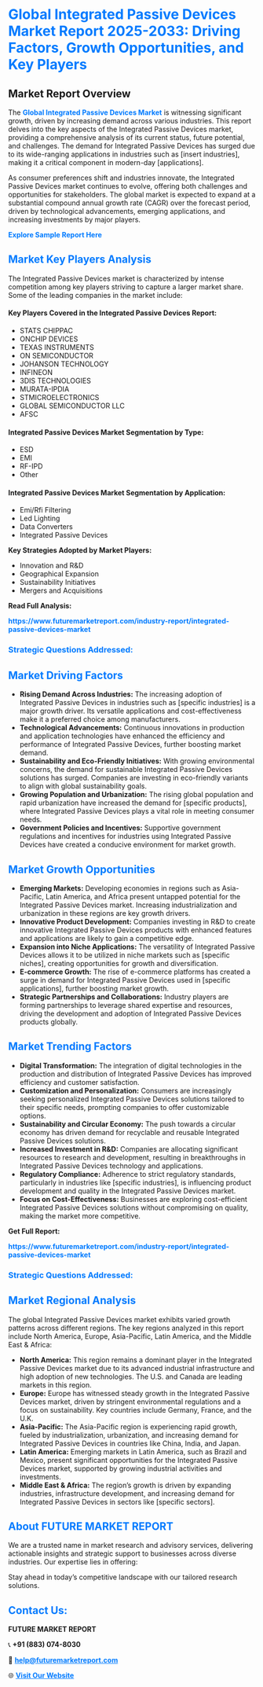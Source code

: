 <h1 style="color: #007BFF;">Global Integrated Passive Devices Market Report 2025-2033: Driving Factors, Growth Opportunities, and Key Players</h1>

<section id="overview">
<h2>Market Report Overview</h2>
<p>The <a href="https://www.futuremarketreport.com/industry-report/integrated-passive-devices-market" style="color: #007BFF; text-decoration: none;"><strong>Global Integrated Passive Devices Market</strong></a> is witnessing significant growth, driven by increasing demand across various industries. This report delves into the key aspects of the Integrated Passive Devices market, providing a comprehensive analysis of its current status, future potential, and challenges. The demand for Integrated Passive Devices has surged due to its wide-ranging applications in industries such as [insert industries], making it a critical component in modern-day [applications].</p>
<p>As consumer preferences shift and industries innovate, the Integrated Passive Devices market continues to evolve, offering both challenges and opportunities for stakeholders. The global market is expected to expand at a substantial compound annual growth rate (CAGR) over the forecast period, driven by technological advancements, emerging applications, and increasing investments by major players.</p>
</section>

<section id="overview">
<p><a href="https://www.futuremarketreport.com/request-sample/reportId=124462" style="color: #007BFF; text-decoration: none;"><strong>Explore Sample Report Here</strong></a></p>
</section>

<section id="key-players">
<h2 style="color: #007BFF;">Market Key Players Analysis</h2>
<p>The Integrated Passive Devices market is characterized by intense competition among key players striving to capture a larger market share. Some of the leading companies in the market include:</p>
<h4>Key Players Covered in the Integrated Passive Devices Report:</h4>
<ul><li>STATS CHIPPAC</li><li>ONCHIP DEVICES</li><li>TEXAS INSTRUMENTS</li><li>ON SEMICONDUCTOR</li><li>JOHANSON TECHNOLOGY</li><li>INFINEON</li><li>3DIS TECHNOLOGIES</li><li>MURATA-IPDIA</li><li>STMICROELECTRONICS</li><li>GLOBAL SEMICONDUCTOR LLC</li><li>AFSC</li></ul>
<h4>Integrated Passive Devices Market Segmentation by Type:</h4>
<ul><li>ESD</li><li>EMI</li><li>RF-IPD</li><li>Other</li></ul>

<h4>Integrated Passive Devices Market Segmentation by Application:</h4>
<ul><li>Emi/Rfi Filtering</li><li>Led Lighting</li><li>Data Converters</li><li>Integrated Passive Devices</li></ul>
<p><strong>Key Strategies Adopted by Market Players:</strong></p>
<ul>
<li>Innovation and R&D</li>
<li>Geographical Expansion</li>
<li>Sustainability Initiatives</li>
<li>Mergers and Acquisitions</li>
</ul>
</section>

<section>
<p><strong>Read Full Analysis: </strong></p><a href="https://www.futuremarketreport.com/industry-report/integrated-passive-devices-market" style="color: #007BFF; text-decoration: none;"><strong>https://www.futuremarketreport.com/industry-report/integrated-passive-devices-market</strong></a>
<h3 style="color: #007BFF;">Strategic Questions Addressed:</h3>
</section>

<section id="driving-factors">
<h2 style="color: #007BFF;">Market Driving Factors</h2>
<ul>
<li><strong>Rising Demand Across Industries:</strong> The increasing adoption of Integrated Passive Devices in industries such as [specific industries] is a major growth driver. Its versatile applications and cost-effectiveness make it a preferred choice among manufacturers.</li>
<li><strong>Technological Advancements:</strong> Continuous innovations in production and application technologies have enhanced the efficiency and performance of Integrated Passive Devices, further boosting market demand.</li>
<li><strong>Sustainability and Eco-Friendly Initiatives:</strong> With growing environmental concerns, the demand for sustainable Integrated Passive Devices solutions has surged. Companies are investing in eco-friendly variants to align with global sustainability goals.</li>
<li><strong>Growing Population and Urbanization:</strong> The rising global population and rapid urbanization have increased the demand for [specific products], where Integrated Passive Devices plays a vital role in meeting consumer needs.</li>
<li><strong>Government Policies and Incentives:</strong> Supportive government regulations and incentives for industries using Integrated Passive Devices have created a conducive environment for market growth.</li>
</ul>
</section>

<section id="growth-opportunities">
<h2 style="color: #007BFF;">Market Growth Opportunities</h2>
<ul>
<li><strong>Emerging Markets:</strong> Developing economies in regions such as Asia-Pacific, Latin America, and Africa present untapped potential for the Integrated Passive Devices market. Increasing industrialization and urbanization in these regions are key growth drivers.</li>
<li><strong>Innovative Product Development:</strong> Companies investing in R&D to create innovative Integrated Passive Devices products with enhanced features and applications are likely to gain a competitive edge.</li>
<li><strong>Expansion into Niche Applications:</strong> The versatility of Integrated Passive Devices allows it to be utilized in niche markets such as [specific niches], creating opportunities for growth and diversification.</li>
<li><strong>E-commerce Growth:</strong> The rise of e-commerce platforms has created a surge in demand for Integrated Passive Devices used in [specific applications], further boosting market growth.</li>
<li><strong>Strategic Partnerships and Collaborations:</strong> Industry players are forming partnerships to leverage shared expertise and resources, driving the development and adoption of Integrated Passive Devices products globally.</li>
</ul>
</section>

<section id="trending-factors">
<h2 style="color: #007BFF;">Market Trending Factors</h2>
<ul>
<li><strong>Digital Transformation:</strong> The integration of digital technologies in the production and distribution of Integrated Passive Devices has improved efficiency and customer satisfaction.</li>
<li><strong>Customization and Personalization:</strong> Consumers are increasingly seeking personalized Integrated Passive Devices solutions tailored to their specific needs, prompting companies to offer customizable options.</li>
<li><strong>Sustainability and Circular Economy:</strong> The push towards a circular economy has driven demand for recyclable and reusable Integrated Passive Devices solutions.</li>
<li><strong>Increased Investment in R&D:</strong> Companies are allocating significant resources to research and development, resulting in breakthroughs in Integrated Passive Devices technology and applications.</li>
<li><strong>Regulatory Compliance:</strong> Adherence to strict regulatory standards, particularly in industries like [specific industries], is influencing product development and quality in the Integrated Passive Devices market.</li>
<li><strong>Focus on Cost-Effectiveness:</strong> Businesses are exploring cost-efficient Integrated Passive Devices solutions without compromising on quality, making the market more competitive.</li>
</ul>
</section>

<section>
<p><strong>Get Full Report: </strong></p><a href="https://www.futuremarketreport.com/industry-report/integrated-passive-devices-market" style="color: #007BFF; text-decoration: none;"><strong>https://www.futuremarketreport.com/industry-report/integrated-passive-devices-market</strong></a>
<h3 style="color: #007BFF;">Strategic Questions Addressed:</h3>
</section>


<section id="regional-analysis">
<h2 style="color: #007BFF;">Market Regional Analysis</h2>
<p>The global Integrated Passive Devices market exhibits varied growth patterns across different regions. The key regions analyzed in this report include North America, Europe, Asia-Pacific, Latin America, and the Middle East & Africa:</p>
<ul>
<li><strong>North America:</strong> This region remains a dominant player in the Integrated Passive Devices market due to its advanced industrial infrastructure and high adoption of new technologies. The U.S. and Canada are leading markets in this region.</li>
<li><strong>Europe:</strong> Europe has witnessed steady growth in the Integrated Passive Devices market, driven by stringent environmental regulations and a focus on sustainability. Key countries include Germany, France, and the U.K.</li>
<li><strong>Asia-Pacific:</strong> The Asia-Pacific region is experiencing rapid growth, fueled by industrialization, urbanization, and increasing demand for Integrated Passive Devices in countries like China, India, and Japan.</li>
<li><strong>Latin America:</strong> Emerging markets in Latin America, such as Brazil and Mexico, present significant opportunities for the Integrated Passive Devices market, supported by growing industrial activities and investments.</li>
<li><strong>Middle East & Africa:</strong> The region’s growth is driven by expanding industries, infrastructure development, and increasing demand for Integrated Passive Devices in sectors like [specific sectors].</li>
</ul>
</section>

<footer>
<h2 style="color: #007BFF;">About FUTURE MARKET REPORT</h2>
<p>We are a trusted name in market research and advisory services, delivering actionable insights and strategic support to businesses across diverse industries. Our expertise lies in offering:</p>

<p>Stay ahead in today’s competitive landscape with our tailored research solutions.</p>

<h2 style="color: #007BFF;">Contact Us:</h2>
<p><strong>FUTURE MARKET REPORT</strong></p>
<p>📞 <strong>+91 (883) 074-8030</strong></p>
<p>📧 <strong><a href="mailto:help@futuremarketreport.com" style="color: #007BFF;">help@futuremarketreport.com</a></strong></p>
<p>🌐 <strong><a href="https://www.futuremarketreport.com/" style="color: #007BFF;">Visit Our Website</a></strong></p>
</footer>